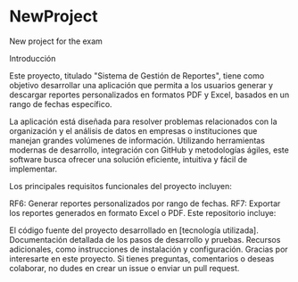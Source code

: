 # NewProject

New project for the exam

Introducción

Este proyecto, titulado "Sistema de Gestión de Reportes", tiene como objetivo desarrollar una aplicación que permita a los usuarios generar y descargar reportes personalizados en formatos PDF y Excel, basados en un rango de fechas específico.

La aplicación está diseñada para resolver problemas relacionados con la organización y el análisis de datos en empresas o instituciones que manejan grandes volúmenes de información. Utilizando herramientas modernas de desarrollo, integración con GitHub y metodologías ágiles, este software busca ofrecer una solución eficiente, intuitiva y fácil de implementar.

Los principales requisitos funcionales del proyecto incluyen:

RF6: Generar reportes personalizados por rango de fechas.
RF7: Exportar los reportes generados en formato Excel o PDF.
Este repositorio incluye:

El código fuente del proyecto desarrollado en [tecnología utilizada].
Documentación detallada de los pasos de desarrollo y pruebas.
Recursos adicionales, como instrucciones de instalación y configuración.
Gracias por interesarte en este proyecto. Si tienes preguntas, comentarios o deseas colaborar, no dudes en crear un issue o enviar un pull request.
